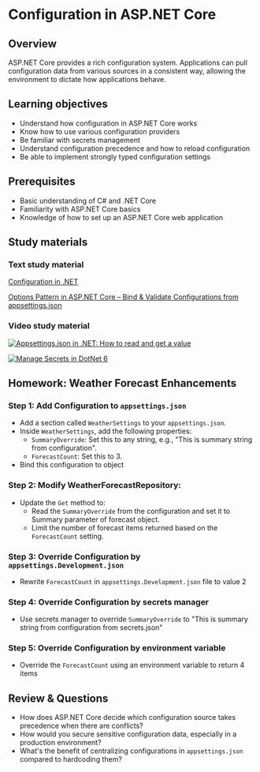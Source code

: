 

# Configuration in ASP.NET Core
## Overview
ASP.NET Core provides a rich configuration system. Applications can pull configuration data from various sources in a consistent way, allowing the environment to dictate how applications behave.
## Learning objectives
- Understand how configuration in ASP.NET Core works
- Know how to use various configuration providers
- Be familiar with secrets management
- Understand configuration precedence and how to reload configuration
- Be able to implement strongly typed configuration settings
## Prerequisites
-   Basic understanding of C# and .NET Core
-   Familiarity with ASP.NET Core basics
-   Knowledge of how to set up an ASP.NET Core web application
## Study materials
### Text study material
[Configuration in .NET](https://learn.microsoft.com/en-us/dotnet/core/extensions/configuration)

[Options Pattern in ASP.NET Core – Bind & Validate Configurations from appsettings.json](https://codewithmukesh.com/blog/options-pattern-in-aspnet-core/)

### Video study material
[![Appsettings.json in .NET: How to read and get a value](https://img.youtube.com/vi/UiqTDvIFJ3g/0.jpg)](https://www.youtube.com/watch?v=UiqTDvIFJ3g)

[![Manage Secrets in DotNet 6](https://img.youtube.com/vi/WgtEQCEgFVU/0.jpg)](https://www.youtube.com/watch?v=WgtEQCEgFVU)

## Homework: Weather Forecast Enhancements
### Step 1: Add Configuration to `appsettings.json`
-   Add a section called `WeatherSettings` to your `appsettings.json`.
-   Inside `WeatherSettings`, add the following properties:
    -   `SummaryOverride`: Set this to any string, e.g., "This is summary string from configuration".
    -   `ForecastCount`: Set this to 3.
-   Bind this configuration to object
### Step 2: Modify WeatherForecastRepository:
-   Update the `Get` method to:
    -   Read the `SummaryOverride` from the configuration and set it to Summary parameter of forecast object.
    -   Limit the number of forecast items returned based on the `ForecastCount` setting.
### Step 3: Override Configuration by `appsettings.Development.json`
-   Rewrite `ForecastCount` in `appsettings.Development.json` file to value 2
### Step 4: Override Configuration by secrets manager
-   Use secrets manager to override `SummaryOverride` to "This is summary string from configuration from secrets.json"
### Step 5: Override Configuration by environment variable
-   Override the `ForecastCount` using an environment variable to return 4 items
## Review & Questions
- How does ASP.NET Core decide which configuration source takes precedence when there are conflicts?
- How would you secure sensitive configuration data, especially in a production environment?
- What's the benefit of centralizing configurations in `appsettings.json` compared to hardcoding them?

